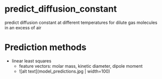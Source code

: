 # predict_diffusion_constant
predict diffusion constant at different temperatures for dilute gas molecules in an excess of air

# Prediction methods
- linear least squares
  - feature vectors: molar mass, kinetic diameter, dipole moment
  - ![alt text](model_predictions.jpg | width=100)
